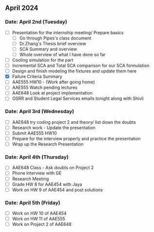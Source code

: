 ## April 2024

### Date: April 2nd (Tuesday)

- [ ] Presentation for the internship meeting/ Prepare basics
  - [ ] Go through Pipes's class document
  - [ ] Dr.Zhang's Thesis brief overview
  - [ ] SCA Summary and overview
  - [ ] Whole overview of what I have done so far
- [ ] Cooling simulation for the part
- [ ] Incremental SCA and Total SCA comparison for our SCA formulation
- [ ] Design and finish modeling the fixtures and update them here
- [x] Failure Criteria Summary
- [ ] AAE555 HW10 - (Work after going home)
- [ ] AAE555 Watch pending lectures
- [ ] AAE648 Look at project implementation
- [ ] OSRR and Student Legal Services emails tonight along with Shivli

### Date: April 3rd (Wednesday)
- [ ] AAE648 try coding project 2 and theory/ list down the doubts
- [ ] Research work -  Update the presentation
- [ ] Submit AAE555 HW10
- [ ] Prepare for the interview properly and practice the presentation
- [ ] Wrap up the Research Presentation

### Date: April 4th (Thursday)
- [ ] AAE648 Class - Ask doubts on Project 2
- [ ] Phone Interview with GE
- [ ] Research Meeting
- [ ] Grade HW 8 for AAE454 with Jaya
- [ ] Work on HW 9 of AAE454 and post solutions

### Date: April 5th (Friday)
- [ ] Work on HW 10 of AAE454
- [ ] Work on HW 11 of AAE555
- [ ] Work on Project 2 of AAE648
